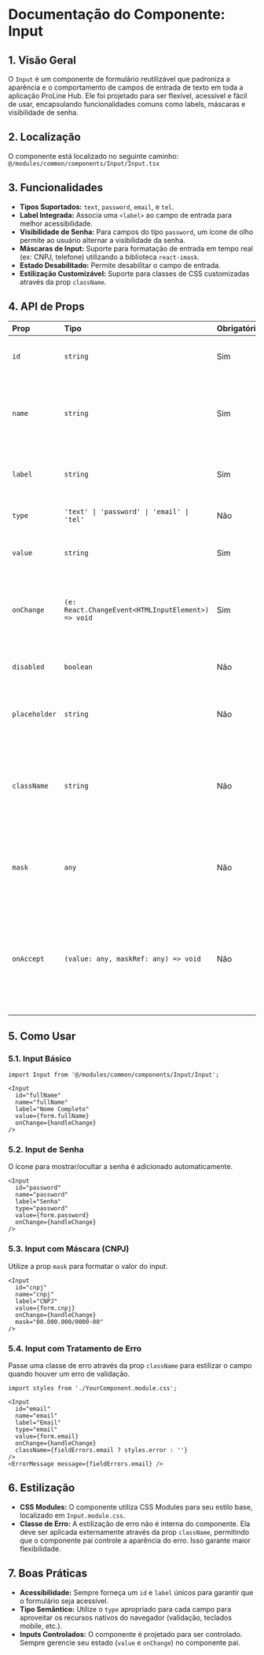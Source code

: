 # Documentação do Componente: Input

## 1. Visão Geral

O `Input` é um componente de formulário reutilizável que padroniza a aparência e o comportamento de campos de entrada de texto em toda a aplicação ProLine Hub. Ele foi projetado para ser flexível, acessível e fácil de usar, encapsulando funcionalidades comuns como labels, máscaras e visibilidade de senha.

## 2. Localização

O componente está localizado no seguinte caminho:
`@/modules/common/components/Input/Input.tsx`

## 3. Funcionalidades

- **Tipos Suportados:** `text`, `password`, `email`, e `tel`.
- **Label Integrada:** Associa uma `<label>` ao campo de entrada para melhor acessibilidade.
- **Visibilidade de Senha:** Para campos do tipo `password`, um ícone de olho permite ao usuário alternar a visibilidade da senha.
- **Máscaras de Input:** Suporte para formatação de entrada em tempo real (ex: CNPJ, telefone) utilizando a biblioteca `react-imask`.
- **Estado Desabilitado:** Permite desabilitar o campo de entrada.
- **Estilização Customizável:** Suporte para classes de CSS customizadas através da prop `className`.

## 4. API de Props

| Prop         | Tipo                                                  | Obrigatório | Padrão | Descrição                                                                                             |
| :----------- | :---------------------------------------------------- | :---------- | :----- | :---------------------------------------------------------------------------------------------------- |
| `id`         | `string`                                              | Sim         | -      | Identificador único para o input e o `for` da label.                                                  |
| `name`       | `string`                                              | Sim         | -      | Nome do campo, usado para identificar o valor no estado do formulário.                                |
| `label`      | `string`                                              | Sim         | -      | O texto a ser exibido na `<label>` associada ao input.                                                |
| `type`       | `'text' \| 'password' \| 'email' \| 'tel'`      | Não         | `text` | Define o tipo do campo de entrada.                                                                    |
| `value`      | `string`                                              | Sim         | -      | O valor atual do campo de entrada (controlado).                                                       |
| `onChange`   | `(e: React.ChangeEvent<HTMLInputElement>) => void`    | Sim         | -      | Função de callback executada quando o valor do campo muda.                                            |
| `disabled`   | `boolean`                                             | Não         | `false`| Se `true`, desabilita o campo de entrada.                                                             |
| `placeholder`| `string`                                              | Não         | -      | Texto de placeholder para o campo de entrada.                                                         |
| `className`  | `string`                                              | Não         | -      | Classe CSS customizada a ser aplicada ao elemento `<input>`. Útil para estilização de erro.         |
| `mask`       | `any`                                                 | Não         | -      | Define a máscara a ser aplicada. Aceita padrões da biblioteca `react-imask`.                        |
| `onAccept`   | `(value: any, maskRef: any) => void`                  | Não         | -      | Callback para inputs com máscara, executado quando o valor é aceito. Útil para obter o valor não mascarado. |

## 5. Como Usar

### 5.1. Input Básico

```tsx
import Input from '@/modules/common/components/Input/Input';

<Input
  id="fullName"
  name="fullName"
  label="Nome Completo"
  value={form.fullName}
  onChange={handleChange}
/>
```

### 5.2. Input de Senha

O ícone para mostrar/ocultar a senha é adicionado automaticamente.

```tsx
<Input
  id="password"
  name="password"
  label="Senha"
  type="password"
  value={form.password}
  onChange={handleChange}
/>
```

### 5.3. Input com Máscara (CNPJ)

Utilize a prop `mask` para formatar o valor do input.

```tsx
<Input
  id="cnpj"
  name="cnpj"
  label="CNPJ"
  value={form.cnpj}
  onChange={handleChange}
  mask="00.000.000/0000-00"
/>
```

### 5.4. Input com Tratamento de Erro

Passe uma classe de erro através da prop `className` para estilizar o campo quando houver um erro de validação.

```tsx
import styles from './YourComponent.module.css';

<Input
  id="email"
  name="email"
  label="Email"
  type="email"
  value={form.email}
  onChange={handleChange}
  className={fieldErrors.email ? styles.error : ''}
/>
<ErrorMessage message={fieldErrors.email} />
```

## 6. Estilização

-   **CSS Modules:** O componente utiliza CSS Modules para seu estilo base, localizado em `Input.module.css`.
-   **Classe de Erro:** A estilização de erro não é interna do componente. Ela deve ser aplicada externamente através da prop `className`, permitindo que o componente pai controle a aparência do erro. Isso garante maior flexibilidade.

## 7. Boas Práticas

-   **Acessibilidade:** Sempre forneça um `id` e `label` únicos para garantir que o formulário seja acessível.
-   **Tipo Semântico:** Utilize o `type` apropriado para cada campo para aproveitar os recursos nativos do navegador (validação, teclados mobile, etc.).
-   **Inputs Controlados:** O componente é projetado para ser controlado. Sempre gerencie seu estado (`value` e `onChange`) no componente pai.
